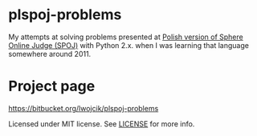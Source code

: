 # plspoj-problems

My attempts at solving problems presented at [Polish version of Sphere Online Judge (SPOJ)](http://pl.spoj.com/) with Python 2.x. when I was learning that language somewhere around 2011.

# Project page

https://bitbucket.org/lwojcik/plspoj-problems

Licensed under MIT license. See [LICENSE](https://bitbucket.org/lwojcik/plspoj-problems/raw/HEAD/LICENSE) for more info.